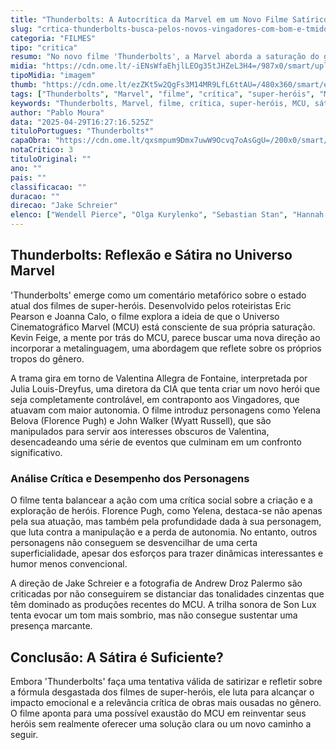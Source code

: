 ```yaml
---
title: "Thunderbolts: A Autocrítica da Marvel em um Novo Filme Satírico"
slug: "crtica-thunderbolts-busca-pelos-novos-vingadores-com-bom-e-tmido-meta-filme"
categoria: "FILMES"
tipo: "critica"
resumo: "No novo filme 'Thunderbolts', a Marvel aborda a saturação do gênero de super-heróis com uma abordagem satírica, mas será que isso é suficiente para reacender o interesse do público?"
midia: "https://cdn.ome.lt/-iENsWfaEhjlLEOg35tJHZeL3H4=/987x0/smart/uploads/conteudo/fotos/thunder_Nzejg9S.jpg"
tipoMidia: "imagem"
thumb: "https://cdn.ome.lt/ezZKt5w2QgFs3M14MR9LfL6ttAU=/480x360/smart/extras/conteudos/thunder_p1K0tCM.jpg"
tags: ["Thunderbolts", "Marvel", "filme", "crítica", "super-heróis", "MCU", "sátira", "Florence Pugh", "Kevin Feige"]
keywords: "Thunderbolts, Marvel, filme, crítica, super-heróis, MCU, sátira, Florence Pugh, Kevin Feige"
author: "Pablo Moura"
data: "2025-04-29T16:27:16.525Z"
tituloPortugues: "Thunderbolts*"
capaObra: "https://cdn.ome.lt/qxsmpum9Dmx7uwW9Ocvq7oAsGgU=/200x0/smart/extras/capas/thunderbolts.jpeg"
notaCritico: 3
tituloOriginal: ""
ano: ""
pais: ""
classificacao: ""
duracao: ""
direcao: "Jake Schreier"
elenco: ["Wendell Pierce", "Olga Kurylenko", "Sebastian Stan", "Hannah John-Kamen", "Julia Louis-Dreyfus", "Florence Pugh", "Wyatt Russell", "Lewis Pullman", "David Harbour"]
---
```


## Thunderbolts: Reflexão e Sátira no Universo Marvel

'Thunderbolts' emerge como um comentário metafórico sobre o estado atual dos filmes de super-heróis. Desenvolvido pelos roteiristas Eric Pearson e Joanna Calo, o filme explora a ideia de que o Universo Cinematográfico Marvel (MCU) está consciente de sua própria saturação. Kevin Feige, a mente por trás do MCU, parece buscar uma nova direção ao incorporar a metalinguagem, uma abordagem que reflete sobre os próprios tropos do gênero.

A trama gira em torno de Valentina Allegra de Fontaine, interpretada por Julia Louis-Dreyfus, uma diretora da CIA que tenta criar um novo herói que seja completamente controlável, em contraponto aos Vingadores, que atuavam com maior autonomia. O filme introduz personagens como Yelena Belova (Florence Pugh) e John Walker (Wyatt Russell), que são manipulados para servir aos interesses obscuros de Valentina, desencadeando uma série de eventos que culminam em um confronto significativo.

### Análise Crítica e Desempenho dos Personagens

O filme tenta balancear a ação com uma crítica social sobre a criação e a exploração de heróis. Florence Pugh, como Yelena, destaca-se não apenas pela sua atuação, mas também pela profundidade dada à sua personagem, que luta contra a manipulação e a perda de autonomia. No entanto, outros personagens não conseguem se desvencilhar de uma certa superficialidade, apesar dos esforços para trazer dinâmicas interessantes e humor menos convencional.

A direção de Jake Schreier e a fotografia de Andrew Droz Palermo são criticadas por não conseguirem se distanciar das tonalidades cinzentas que têm dominado as produções recentes do MCU. A trilha sonora de Son Lux tenta evocar um tom mais sombrio, mas não consegue sustentar uma presença marcante.

## Conclusão: A Sátira é Suficiente?

Embora 'Thunderbolts' faça uma tentativa válida de satirizar e refletir sobre a fórmula desgastada dos filmes de super-heróis, ele luta para alcançar o impacto emocional e a relevância crítica de obras mais ousadas no gênero. O filme aponta para uma possível exaustão do MCU em reinventar seus heróis sem realmente oferecer uma solução clara ou um novo caminho a seguir.